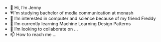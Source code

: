 - 👋 Hi, I’m Jenny
- 💗I'm studying bachelor of media communication at monash
- 👀 I’m interested in computer and science because of my friend Freddy
- 🌱 I’m currently learning Machine Learning Design Patterns
- 💞️ I’m looking to collaborate on ...
- 📫 How to reach me ...

<!---
jenywu/jenywu is a ✨ special ✨ repository because its `README.md` (this file) appears on your GitHub profile.
You can click the Preview link to take a look at your changes.
--->
